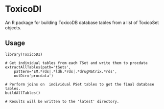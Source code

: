 # ToxicoDI

An R package for building ToxicoDB database tables from a list of ToxicoSet objects.

## Usage

```{r}
library(ToxicoDI)

# Get individual tables from each TSet and write them to procdata
extractAllTables(path='tSets',
    pattern='EM.*rds|.*ldh.*rds|.*drugMatrix.*rds', 
    outDir='procdata')

# Perform joins on  individual PSet tables to get the final database tables.
buildAllTables()

# Results will be written to the 'latest' directory.

```